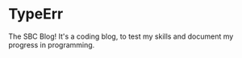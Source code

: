 # TypeErr

The SBC Blog!
It's a coding blog, to test my skills and document my progress in programming.
